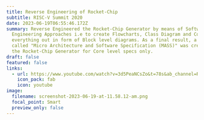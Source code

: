 ```yaml
---
title: Reverse Engineering of Rocket-Chip
subtitle: RISC-V Summit 2020
date: 2023-06-19T06:55:46.172Z
summary: Reverse Engineered the Rocket-Chip Generator by means of Software
  Engineering Approaches i.e to create Flowcharts, Class Diagram and Connect
  everything out in form of Block level diagrams. As a final result, a document
  called "Micro Architecture and Software Specification (MASS)" was created for
  the Rocket-Chip Generator for Core level specs only.
draft: false
featured: false
links:
  - url: https://www.youtube.com/watch?v=3d5PeaNCsZo&t=78s&ab_channel=RISC-VInternational
    icon_pack: fab
    icon: youtube
image:
  filename: screenshot-2023-06-19-at-11.58.12-am.png
  focal_point: Smart
  preview_only: false
---
```

